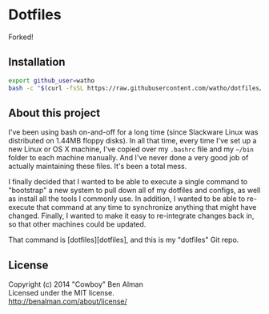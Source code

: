 # Dotfiles

Forked!

## Installation

```sh
export github_user=watho
bash -c "$(curl -fsSL https://raw.githubusercontent.com/watho/dotfiles/master/bin/dotfiles)" && source ~/.bashrc
```

## About this project

I've been using bash on-and-off for a long time (since Slackware Linux was distributed on 1.44MB floppy disks). In all that time, every time I've set up a new Linux or OS X machine, I've copied over my `.bashrc` file and my `~/bin` folder to each machine manually. And I've never done a very good job of actually maintaining these files. It's been a total mess.

I finally decided that I wanted to be able to execute a single command to "bootstrap" a new system to pull down all of my dotfiles and configs, as well as install all the tools I commonly use. In addition, I wanted to be able to re-execute that command at any time to synchronize anything that might have changed. Finally, I wanted to make it easy to re-integrate changes back in, so that other machines could be updated.

That command is [dotfiles][dotfiles], and this is my "dotfiles" Git repo.

## License
Copyright (c) 2014 "Cowboy" Ben Alman  
Licensed under the MIT license.  
<http://benalman.com/about/license/>
